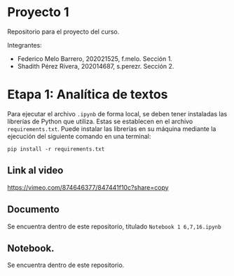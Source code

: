 # Proyecto 1
Repositorio para el proyecto del curso.

Integrantes:
- Federico Melo Barrero, 202021525, f.melo. Sección 1.
- Shadith Pérez Rivera, 202014687, s.perezr. Sección 2.

# Etapa 1: Analítica de textos

Para ejecutar el archivo `.ipynb` de forma local, se deben tener instaladas las librerías de Python que utiliza. Estas se establecen en el archivo `requirements.txt`. Puede instalar las librerías en su máquina mediante la ejecución del siguiente comando en una terminal:
```
pip install -r requirements.txt
```
## Link al video

https://vimeo.com/874646377/847441f10c?share=copy

## Documento

Se encuentra dentro de este repositorio, titulado `Notebook 1 6,7,16.ipynb`

## Notebook.

Se encuentra dentro de este repositorio.
